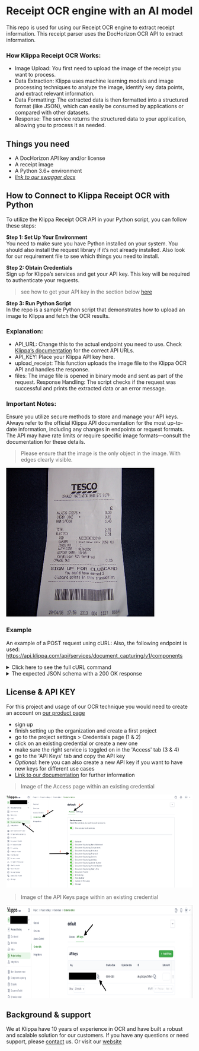 # Receipt OCR engine with an AI model
This repo is used for using our Receipt OCR engine to extract receipt information.
This receipt parser uses the DocHorizon OCR API to extract information.

### How Klippa Receipt OCR Works:

- Image Upload: You first need to upload the image of the receipt you want to process.
- Data Extraction: Klippa uses machine learning models and image processing techniques to analyze the image, identify key data points, and extract relevant information.
- Data Formatting: The extracted data is then formatted into a structured format (like JSON), which can easily be consumed by applications or compared with other datasets.
- Response: The service returns the structured data to your application, allowing you to process it as needed.

## Things you need
- A DocHorizon API key and/or license
- A receipt image
- A Python 3.6+ environment
- [_link to our swagger docs_](https://dochorizon.klippa.com/api/swagger#/)

## How to Connect to Klippa Receipt OCR with Python
To utilize the Klippa Receipt OCR API in your Python script, you can follow these steps:

**Step 1: Set Up Your Environment** <br/>
You need to make sure you have Python installed on your system. You should also install the request library if it’s not already installed.
Also look for our requirement file to see which things you need to install.

**Step 2: Obtain Credentials** <br/>
Sign up for Klippa’s services and get your API key. This key will be required to authenticate your requests.
> see how to get your API key in the section below [here](#license)

**Step 3: Run Python Script** <br/>
In the repo is a sample Python script that demonstrates how to upload an image to Klippa and fetch the OCR results.


### Explanation:
- API_URL: Change this to the actual endpoint you need to use. Check [Klippa’s documentation](https://dochorizon.klippa.com/api/swagger#/) for the correct API URLs.
- API_KEY: Place your Klippa API key here.
- upload_receipt: This function uploads the image file to the Klippa OCR API and handles the response.
- files: The image file is opened in binary mode and sent as part of the request.
  Response Handling: The script checks if the request was successful and prints the extracted data or an error message.

### Important Notes:
Ensure you utilize secure methods to store and manage your API keys.
Always refer to the official Klippa API documentation for the most up-to-date information, including any changes in endpoints or request formats.
The API may have rate limits or require specific image formats—consult the documentation for these details.

>Please ensure that the image is the only object in the image. With edges clearly visible.

<img src="/images/receipt-example-github.jpg" alt="receipt-example" width="400" height="400">

### Example
An example of a POST request using cURL:
Also, the following endpoint is used:
https://api.klippa.com/api/services/document_capturing/v1/components

<details>
<summary>Click here to see the full cURL command</summary>

```
curl -X POST \
  -H "Authorization: Bearer your_api_key_here" \
  -H "Content-Type: application/json" \
  -d '{
    "components": {
      "barcode": {
        "barcode_types": ["code128"],
        "enabled": true
      },
      "fraud": {
        "enabled": true,
        "metadata": {
          "date": true,
          "editor": true
        },
        "visual": {
          "copy_move": true,
          "splicing": true
        }
      },
      "ocr": {
        "enabled": true
      }
    },
    "documents": [
      {
        "filename": "bonnetje.jpg",
        "data": "HIER_KOMT_DE_BASE64_DATA_VAN_JE_BESTAND"
      }
    ]
  }' \
  https://api.klippa.com/api/services/document_capturing/v1/components
```

</details>

<details>
<summary>The expected JSON schema with a 200 OK response</summary>

```
{
  "components": {
    "barcode": {
      "barcodes": [
        {
          "type": "string",
          "value": "string"
        }
      ],
      "candidates": [
        {
          "confidence": 0,
          "coordinates": [
            {
              "file": 0,
              "page": 0,
              "vertices": [
                [
                  0
                ]
              ]
            }
          ],
          "type": "string",
          "value": "string"
        }
      ]
    },
    "fraud": {
      "metadata": {
        "date": {
          "confidence": 0,
          "digitized": "string",
          "modified": "string",
          "original": "string"
        },
        "editor": {
          "confidence": 0,
          "found": [
            "string"
          ],
          "fraudulent": [
            "string"
          ]
        }
      },
      "summary": {
        "confidence": 0
      },
      "visual": {
        "copy_move": {
          "confidence": 0,
          "coordinates": [
            {
              "file": 0,
              "page": 0,
              "vertices": [
                [
                  0
                ]
              ]
            }
          ]
        },
        "splicing": {
          "confidence": 0,
          "coordinates": [
            {
              "file": 0,
              "page": 0,
              "vertices": [
                [
                  0
                ]
              ]
            }
          ]
        }
      }
    },
    "ocr": {
      "documents": [
        {
          "document_index": 0,
          "pages": [
            {
              "height": 0,
              "lines": [
                {
                  "coordinates": [
                    {
                      "file": 0,
                      "page": 0,
                      "vertices": [
                        [
                          0
                        ]
                      ]
                    }
                  ],
                  "text": "string",
                  "words": [
                    {
                      "coordinates": [
                        {
                          "file": 0,
                          "page": 0,
                          "vertices": [
                            [
                              0
                            ]
                          ]
                        }
                      ],
                      "text": "string"
                    }
                  ]
                }
              ],
              "page_index": 0,
              "text": "string",
              "width": 0
            }
          ]
        }
      ]
    }
  },
  "version": "string"
}
```

</details>

## License & API KEY
For this project and usage of our OCR technique you would need to create an account
on [our product page](https://dochorizon.klippa.com/)
* sign up
* finish setting up the organization and create a first project
* go to the project settings > Credentials page (1 & 2)
* click on an existing credential or create a new one
* make sure the right service is toggled on in the 'Access' tab (3 & 4)
* go to the 'API Keys' tab and copy the API key
* _Optional:_ here you can also create a new API key if you want to have new keys for different use cases
* [Link to our documentation](https://dochorizon.klippa.com/docs/platform/credentials) for further information

> Image of the Access page within an existing credential
<img src="/images/screenshot_credentials_access.png" alt="screenshot API key" width="1000" height="250">

> Image of the API Keys page within an existing credential
<img src="/images/screenshot_credentials_APIKEY.png" alt="screenshot API key" width="1000" height="250">

## Background & support
We at Klippa have 10 years of experience in OCR and have built a robust and scalable solution for our customers.
If you have any questions or need support, please [contact](mailto:dochorizon-support@klippa.com) us.
Or visit our [website](https://klippa.com/)